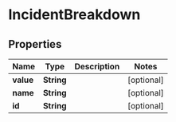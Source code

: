 

# IncidentBreakdown

## Properties

Name | Type | Description | Notes
------------ | ------------- | ------------- | -------------
**value** | **String** |  |  [optional]
**name** | **String** |  |  [optional]
**id** | **String** |  |  [optional]




